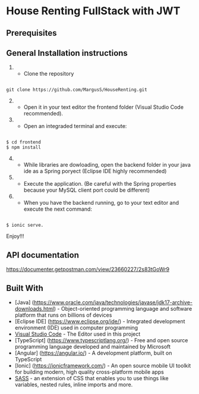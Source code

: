 # House Renting FullStack with JWT
 
## Prerequisites

## General Installation instructions

1. - Clone the repository 

```

git clone https://github.com/MargusS/HouseRenting.git

```

2. - Open it in your text editor the frontend folder (Visual Studio Code recommended).



3. - Open an integraded terminal and execute: 

```

$ cd frontend
$ npm install

```

4. - While libraries are dowloading, open the backend folder in your java ide as a Spring poryect (Eclipse IDE highly recommended)

5. - Execute the application. (Be careful with the Spring properties because your MySQL client port could be different)

6. - When you have the backend running, go to your text editor and execute the next command: 

```

$ ionic serve.

```

Enjoy!!!

## API documentation

https://documenter.getpostman.com/view/23660227/2s83tGoWr9



## Built With

* [Java] (https://www.oracle.com/java/technologies/javase/jdk17-archive-downloads.html) - Object-oriented programming language and software platform that runs on billions of devices
* [Eclipse IDE] (https://www.eclipse.org/ide/) -  Integrated development environment (IDE) used in computer programming
* [Visual Studio Code](https://code.visualstudio.com/) - The Editor used in this project
* [TypeScript] (https://www.typescriptlang.org/) - Free and open source programming language developed and maintained by Microsoft
* [Angular] (https://angular.io/) - A development platform, built on TypeScript
* [Ionic] (https://ionicframework.com/) - An open source mobile UI toolkit for building modern, high quality cross-platform mobile apps
* [SASS](https://sass-lang.com/) - an extension of CSS that enables you to use things like variables, nested rules, inline imports and more.
